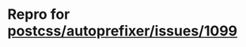 # Repro for [postcss/autoprefixer/issues/1099](https://github.com/postcss/autoprefixer/issues/1099)
